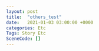 ```yaml
---
layout: post
title:  "others_test"
date:   2021-01-03 03:00:00 +0000
categories: Etc
Tags: Story Etc
SceneCode: []
---
```

